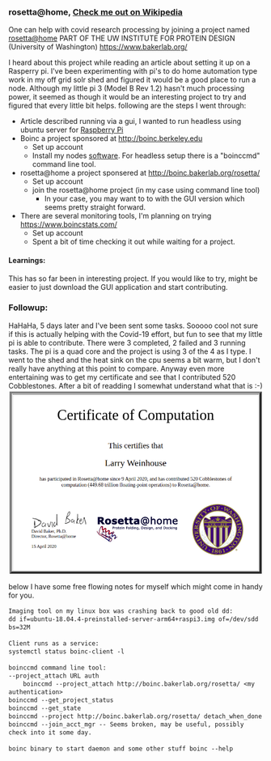 ### rosetta@home, [Check me out on Wikipedia](https://en.wikipedia.org/wiki/Rosetta@home)

One can help with covid research processing by joining a project named [rosetta@home](http://boinc.bakerlab.org/rosetta/) PART OF THE UW INSTITUTE FOR PROTEIN DESIGN (University of Washington) https://www.bakerlab.org/

I heard about this project while reading an article about setting it up on a Rasperry pi. I've been experimenting with pi's to do home automation type work in my off grid solr shed and figured it would be a good place to run a node. Although my little pi 3 (Model B Rev 1.2) hasn't much processing power, it seemed as though it would be an interesting project to try and figured that every little bit helps. following are the steps I went through:

- Article described running via a gui, I wanted to run headless using ubuntu server for [Raspberry Pi](https://ubuntu.com/download/raspberry-pi)
- Boinc a project sponsored at http://boinc.berkeley.edu
  - Set up account
  - Install my nodes [software](https://boinc.berkeley.edu/wiki/User_manual). For headless setup there is a "boinccmd" command line tool.
- rosetta@home a project sponsered at http://boinc.bakerlab.org/rosetta/
  - Set up account
  - join the rosetta@home project (in my case using command line tool)
    - In your case, you may want to to with the GUI version which seems pretty straight forward.
- There are several monitoring tools, I'm planning on trying https://www.boincstats.com/
  - Set up account
  - Spent a bit of time checking it out while waiting for a project.

#### Learnings:
This has so far been in interesting project. If you would like to try, might be easier to just download the GUI application and start contributing.

### Followup:
HaHaHa, 5 days later and I've been sent some tasks. Sooooo cool not sure if this is actually helping with the Covid-19 effort, but fun to see that my little pi is able to contribute. There were 3 completed, 2 failed and 3 running tasks. The pi is a quad core and the project is using 3 of the 4 as I type. I went to the shed and the heat sink on the cpu seems a bit warm, but I don't really have anything at this point to compare. Anyway even more entertaining was to get my certificate and see that I contributed 520 Cobblestones. After a bit of readding I somewhat understand what that is :-)
![Certificate](https://github.com/weinhouse/Random-Fun-Projects/blob/master/images/certificate.png)

below I have some free flowing notes for myself which might come in handy for you.
```
Imaging tool on my linux box was crashing back to good old dd:
dd if=ubuntu-18.04.4-preinstalled-server-arm64+raspi3.img of=/dev/sdd bs=32M

Client runs as a service:
systemctl status boinc-client -l

boinccmd command line tool:
--project_attach URL auth
    boinccmd --project_attach http://boinc.bakerlab.org/rosetta/ <my authentication>
boinccmd --get_project_status
boinccmd --get_state
boinccmd --project http://boinc.bakerlab.org/rosetta/ detach_when_done
boinccmd --join_acct_mgr -- Seems broken, may be useful, possibly check into it some day.

boinc binary to start daemon and some other stuff boinc --help
```
